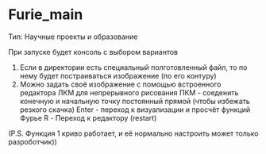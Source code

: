 # Furie_main
Тип: Научные проекты и образование

При запуске будет консоль с выбором вариантов
1) Если в директории есть специальный полготовленный файл, то по нему будет постраиваться изображение (по его контуру)
2) Можно задать своё изображение с помощью встроенного редактора
ЛКМ для непрерывного рисования
ПКМ - соеденить конечную и начальную точку постоянный прямой (чтобы избежать резкого скачка) 
Enter - переход к визуализации и просчёт функций Фурье
R - Переход к редактору (restart)


(P.S. Функция 1 криво работает, и её нормально настроить может только разроботчик))
